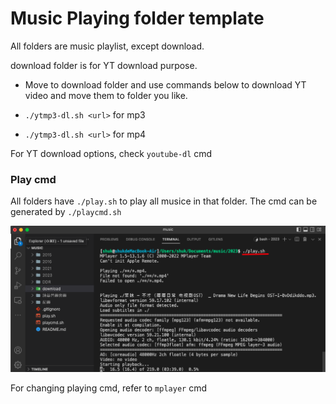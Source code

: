 # Music Playing folder template

All folders are music playlist, except download.

download folder is for YT download purpose.

- Move to download folder and use commands below to download YT video and move them to folder you like.

- `./ytmp3-dl.sh <url>` for mp3
- `./ytmp3-dl.sh <url>` for mp4

For YT download options, check `youtube-dl` cmd

### Play cmd

All folders have `./play.sh` to play all musice in that folder. The cmd can be generated by `./playcmd.sh`

![playing](./assets/play.png)

For changing playing cmd, refer to `mplayer` cmd
